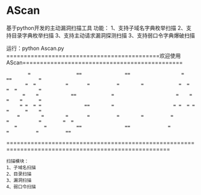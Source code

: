 # AScan
基于python开发的主动漏洞扫描工具
功能：
1、支持子域名字典枚举扫描
2、支持目录字典枚举扫描
3、支持主动请求漏洞探测扫描
3、支持弱口令字典爆破扫描

运行：python Ascan.py    
============================================欢迎使用AScan==============================================

            =                 ==                ==                   =                ==          =
           =  =           =       =          =        =             =  =              =  =        =
          =    =            ==             =                       =    =             =    =      =
         = =  = =                ==        =                      = =  = =            =      =    =
        =        =        =       =          =        =          =        =           =        =  =
       =          =           ==                ==              =          =          =          ==
    
=====================================================================================================

    扫描模块：
    1、子域名扫描
    2、目录扫描
    3、漏洞扫描
    4、弱口令扫描
